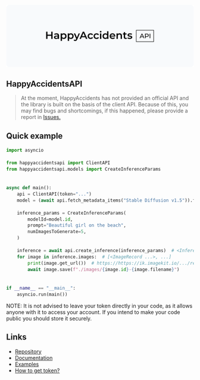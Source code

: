 <img alt="banner" src="https://raw.githubusercontent.com/hoopengo/hoopengo/master/images/HappyAccidentsAPI/banner-light.svg" style="max-width: 100%;">

## HappyAccidentsAPI

> At the moment, HappyAccidents has not provided an official API and the library is built on the basis of the client API. Because of this, you may find bugs and shortcomings, if this happened, please provide a report in [Issues.](https://github.com/hoopengo/HappyAccidentsAPI/issues)

## Quick example

```python
import asyncio

from happyaccidentsapi import ClientAPI
from happyaccidentsapi.models import CreateInferenceParams


async def main():
    api = ClientAPI(token="...")
    model = (await api.fetch_metadata_items("Stable Diffusion v1.5")).first()

    inference_params = CreateInferenceParams(
        modelId=model.id,
        prompt="Beautiful girl on the beach",
        numImagesToGenerate=5,
    )

    inference = await api.create_inference(inference_params)  # <InferenceHistoricalResult ...>
    for image in inference.images:  # [<ImageRecord ...>, ...]
        print(image.get_url())  # https://https://ik.imagekit.io/.../result-4.png
        await image.save(f"./images/{image.id}-{image.filename}")


if __name__ == "__main__":
    asyncio.run(main())
```

NOTE: It is not advised to leave your token directly in your code, as it allows anyone with it to access your account. If you intend to make your code public you should store it securely.

## Links

- [Repository](https://github.com/hoopengo/HappyAccidentsAPI)
- [Documentation](https://github.com/hoopengo/HappyAccidentsAPI/tree/master/docs/)
- [Examples](https://github.com/hoopengo/HappyAccidentsAPI/tree/master/examples/)
- [How to get token?](https://github.com/hoopengo/HappyAccidentsAPI/blob/master/docs/get_token.md)

[//]: <- [Try it Out](https://t.me/HotBebrasBot)>
